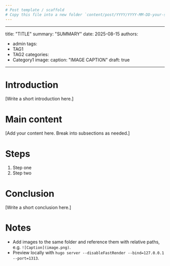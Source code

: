 ```yaml
---
# Post template / scaffold
# Copy this file into a new folder `content/post/YYYY/YYYY-MM-DD-your-slug/index.md`
---
```


---
title: "TITLE"
summary: "SUMMARY"
date: 2025-08-15
authors:
  - admin
tags:
  - TAG1
  - TAG2
categories:
  - Category1
image:
  caption: "IMAGE CAPTION"
draft: true
---

# Introduction

[Write a short introduction here.]

# Main content

[Add your content here. Break into subsections as needed.]

# Steps

1. Step one
2. Step two

# Conclusion

[Write a short conclusion here.]

# Notes

- Add images to the same folder and reference them with relative paths, e.g. `![Caption](image.png)`.
- Preview locally with `hugo server --disableFastRender --bind=127.0.0.1 --port=1313`.
